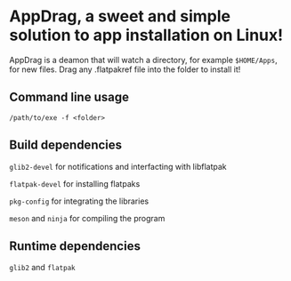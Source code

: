 # AppDrag, a sweet and simple solution to app installation on Linux!
AppDrag is a deamon that will watch a directory, for example `$HOME/Apps`, for new files. Drag any .flatpakref file into the folder to install it!

## Command line usage
`/path/to/exe -f <folder>`

## Build dependencies
`glib2-devel` for notifications and interfacting with libflatpak

`flatpak-devel` for installing flatpaks

`pkg-config` for integrating the libraries

`meson` and `ninja` for compiling the program

## Runtime dependencies
`glib2` and `flatpak`
